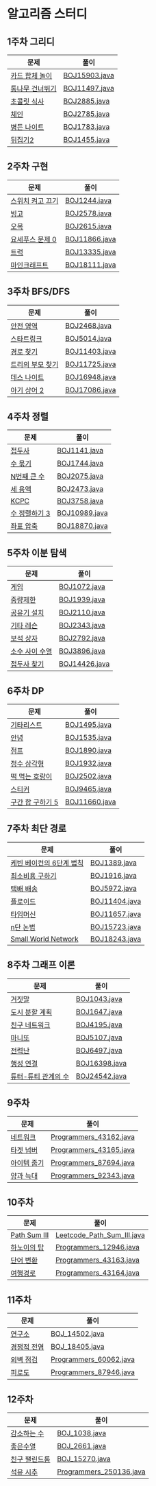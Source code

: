 # 알고리즘 스터디


## 1주차 그리디 
| 문제                                            | 풀이 |
|-----------------------------------------------|----|
| [카드 합체 놀이](https://www.acmicpc.net/problem/15903)   | [BOJ15903.java](https://github.com/java-algorithm/bom/commit/ad2cd3fbd9018bdce36e163af5fc86f3cb31d14b)   |
| [통나무 건너뛰기](https://www.acmicpc.net/problem/11497)  |   [BOJ11497.java](https://github.com/java-algorithm/bom/commit/c4b00a9b448ec79657fa86e5049a3e1ef2b1be1c) |
| [초콜릿 식사](https://www.acmicpc.net/problem/2885)    |  [BOJ2885.java](https://github.com/java-algorithm/bom/commit/3d091664e56f93bd53fc610e1d167c5478cb3aab)  |
| [체인](https://www.acmicpc.net/problem/2785)  |   [BOJ2785.java](https://github.com/java-algorithm/bom/commit/cd340e94044097fcf2642be7d6680f684789009f) |
| [병든 나이트](https://www.acmicpc.net/problem/1783) |  [BOJ1783.java](https://github.com/java-algorithm/bom/commit/1ae266e55c04692099e7a16f7d15cb10fab1df3b)  |
| [뒤집기2](https://www.acmicpc.net/problem/1455)  |  [BOJ1455.java](https://github.com/java-algorithm/bom/commit/88c8fff8dfc909582df1facb8a78739ebcdaa659)  |

## 2주차 구현
| 문제                                                 | 풀이                                                                                                     |
|----------------------------------------------------|--------------------------------------------------------------------------------------------------------|
| [스위치 켜고 끄기](https://www.acmicpc.net/problem/1244)  | [BOJ1244.java](https://github.com/java-algorithm/bom/commit/2dacce46df4ef17a2ec2ba8e889cc5a631f77c33)  |
| [빙고](https://www.acmicpc.net/problem/2578)         | [BOJ2578.java](https://github.com/java-algorithm/bom/commit/29ce10ac56bf223d304af649bc78f476cb460a38)  |
| [오목](https://www.acmicpc.net/problem/2615)         | [BOJ2615.java](https://github.com/java-algorithm/bom/commit/39911d275bf8dd5bcb4d83306d4caaecb54aa5d2)  |
| [요세푸스 문제 0](https://www.acmicpc.net/problem/11866) | [BOJ11866.java](https://github.com/java-algorithm/bom/commit/e1f5552b1db29c4c8c6e3172c8d2aa6e616b4320) |
| [트럭](https://www.acmicpc.net/problem/13335)        | [BOJ13335.java](https://github.com/java-algorithm/bom/commit/1b6db9953e841d1f262ae2bd753ee77d1d818012) |
| [마인크래프트](https://www.acmicpc.net/problem/18111)    | [BOJ18111.java](https://github.com/java-algorithm/bom/commit/511de0c38cd73787c4e02780bad8668b24afd7b1) |

## 3주차 BFS/DFS
| 문제                                                 | 풀이                                                                                                     |
|----------------------------------------------------|--------------------------------------------------------------------------------------------------------|
| [안전 영역](https://www.acmicpc.net/problem/2468)      | [BOJ2468.java](https://github.com/java-algorithm/bom/commit/9a2e2a4988ae917a5acc360b9deee8b5d4c3a064)  |
| [스타트링크](https://www.acmicpc.net/problem/5014)      | [BOJ5014.java](https://github.com/java-algorithm/bom/commit/c768a6682dde154e31e120f0fb90b3a700bf5027)  |
| [경로 찾기](https://www.acmicpc.net/problem/11403)     | [BOJ11403.java](https://github.com/java-algorithm/bom/commit/0e12aaf73bc283a0df77a5596400641b1a1afb3a) |
| [트리의 부모 찾기](https://www.acmicpc.net/problem/11725) | [BOJ11725.java](https://github.com/java-algorithm/bom/commit/ddf2a95cf27270655d5ee86f4bf989e8a4c27058) |
| [데스 나이트](https://www.acmicpc.net/problem/16948)    | [BOJ16948.java](https://github.com/java-algorithm/bom/commit/fb7409184d603887746eb8f446d61444f24509a9) |
| [아기 상어 2](https://www.acmicpc.net/problem/17086)   | [BOJ17086.java](https://github.com/java-algorithm/bom/commit/c178c31cef1cc4164442d8e6910512ae2b24f7ee) |

## 4주차 정렬
| 문제                                                | 풀이                                                                                                     |
|---------------------------------------------------|--------------------------------------------------------------------------------------------------------|
| [접두사](https://www.acmicpc.net/problem/1141)       | [BOJ1141.java](https://github.com/java-algorithm/bom/commit/29fa33d6ec323c5bb11e2746db875bc2bc4287ed)  |
| [수 묶기](https://www.acmicpc.net/problem/1744)      | [BOJ1744.java](https://github.com/java-algorithm/bom/commit/8e996b2e79d88a8def1ddaca9fede004e8e5572a)  |
| [N번째 큰 수](https://www.acmicpc.net/problem/2075)   | [BOJ2075.java](https://github.com/java-algorithm/bom/commit/3f6a88f5c555e67ca704202edfe2305f0d977c8f)  |
| [세 용액](https://www.acmicpc.net/problem/2473)      | [BOJ2473.java](https://github.com/java-algorithm/bom/commit/391d3635318a2f841ffdf93aaba6cc3d9cd54658)  |
| [KCPC](https://www.acmicpc.net/problem/3758)      | [BOJ3758.java](https://github.com/java-algorithm/bom/commit/0232fc062bc8af1a938cf47719479a3331bd99b8)  |
| [수 정렬하기 3](https://www.acmicpc.net/problem/10989) | [BOJ10989.java](https://github.com/java-algorithm/bom/commit/297bf4beb48a2da35595ea59b1e9cf23f45e1869) |
| [좌표 압축](https://www.acmicpc.net/problem/18870)    | [BOJ18870.java](https://github.com/java-algorithm/bom/commit/cee997bd3e5e1f0cd545b22fbf26fff9b4a3a599) |

## 5주차 이분 탐색
| 문제                                               | 풀이                                                                                                     |
|--------------------------------------------------|--------------------------------------------------------------------------------------------------------|
| [게임](https://www.acmicpc.net/problem/1072)       | [BOJ1072.java](https://github.com/java-algorithm/bom/commit/dbc19c622d65ab1ea02f3a3fe8aa8b23e58a0e34)  |
| [중량제한](https://www.acmicpc.net/problem/1939)     | [BOJ1939.java](https://github.com/java-algorithm/bom/commit/29c0c9bf03daa36299145788f72ac40878e8179b)  |
| [공유기 설치](https://www.acmicpc.net/problem/2110)   | [BOJ2110.java](https://github.com/java-algorithm/bom/commit/ad6a30d14174885d2aea50875f53c860eaf7543d)  |
| [기타 레슨](https://www.acmicpc.net/problem/2343)    | [BOJ2343.java](https://github.com/java-algorithm/bom/commit/c476cbc2625d5a33e0420b4e8834a5a3b67cab86)  |
| [보석 상자](https://www.acmicpc.net/problem/2792)    | [BOJ2792.java](https://github.com/java-algorithm/bom/commit/6235be9ca0f0dce9d8b09857d810778cb60eb206)  |
| [소수 사이 수열](https://www.acmicpc.net/problem/3896) | [BOJ3896.java](https://github.com/java-algorithm/bom/commit/78640046893e0b39507196892eac2f3966a7e06f)  |
| [접두사 찾기](https://www.acmicpc.net/problem/14426)  | [BOJ14426.java](https://github.com/java-algorithm/bom/commit/dc5413b283c04a4702fb6b9eba3f2cc4c4fe151e) |

## 6주차 DP
| 문제                                                  | 풀이                                                                                                    |
|-----------------------------------------------------|-------------------------------------------------------------------------------------------------------|
| [기타리스트](https://www.acmicpc.net/problem/1495)       | [BOJ1495.java](https://github.com/java-algorithm/bom/commit/67e378c8ecd362b2bf99f88923ca2c921a32b7d8) |
| [안녕](https://www.acmicpc.net/problem/1535)          | [BOJ1535.java](https://github.com/java-algorithm/bom/commit/cdfac9b034cd4315823f5ffe99be152eecaf5670) |
| [점프](https://www.acmicpc.net/problem/1890)          | [BOJ1890.java](https://github.com/java-algorithm/bom/commit/f35e3667c04ca23356f55cf763839f7ff05e1946) |
| [정수 삼각형](https://www.acmicpc.net/problem/1932)      | [BOJ1932.java](https://github.com/java-algorithm/bom/commit/259db6ad64668d63ba53b38a8d51d428d874d3bf) |
| [떡 먹는 호랑이](https://www.acmicpc.net/problem/2502)    | [BOJ2502.java](https://github.com/java-algorithm/bom/commit/12646fe5ea22350af96c4febab6bf670c7489104) |
| [스티커](https://www.acmicpc.net/problem/9465)         | [BOJ9465.java](https://github.com/java-algorithm/bom/commit/ffa55d80d2b269200a583dcd88dd8dc49f6a48fb) |
| [구간 합 구하기 5](https://www.acmicpc.net/problem/11660) | [BOJ11660.java](https://github.com/java-algorithm/bom/commit/896fefc0f0b53456f1057b4285223bdb5c167936) |

## 7주차 최단 경로
| 문제                                                           | 풀이                                                                                                     |
|--------------------------------------------------------------|--------------------------------------------------------------------------------------------------------|
| [케빈 베이컨의 6단계 법칙](https://www.acmicpc.net/problem/1389)       | [BOJ1389.java](https://github.com/java-algorithm/bom/commit/bd6489292028eedfb892c436fa5fc1f4dc413ef2)  |
| [최소비용 구하기](https://www.acmicpc.net/problem/1916)             | [BOJ1916.java](https://github.com/java-algorithm/bom/commit/15c99dc02f0377519fa1e7735ce6a642b31cc257)  |
| [택배 배송](https://www.acmicpc.net/problem/5972)                | [BOJ5972.java](https://github.com/java-algorithm/bom/commit/d64b4adf488ef4e5b4a209cb0911f3b0c1f7313f)  |
| [플로이드](https://www.acmicpc.net/problem/11404)                | [BOJ11404.java](https://github.com/java-algorithm/bom/commit/5e97febc7428a56eb33ad3361030fb58f8e29bd8) |
| [타임머신](https://www.acmicpc.net/problem/11657)                | [BOJ11657.java](https://github.com/java-algorithm/bom/commit/161937a1239b22c592cfa785a54c0ca5403d5515) |
| [n단 논법](https://www.acmicpc.net/problem/15723)               | [BOJ15723.java](https://github.com/java-algorithm/bom/commit/d5d06e2141832374bcbe5ed38776fecc94548d21) |
| [Small World Network](https://www.acmicpc.net/problem/18243) | [BOJ18243.java](https://github.com/java-algorithm/bom/commit/0350bea6d896a4f825f9ba1b4eddd2eb607d097d) |

## 8주차 그래프 이론
| 문제                                                   | 풀이                                                                                                     |
|------------------------------------------------------|--------------------------------------------------------------------------------------------------------|
| [거짓말](https://www.acmicpc.net/problem/1043)          | [BOJ1043.java](https://github.com/java-algorithm/bom/commit/7b3c461e6c27f0535ce408467905ed868cee13a4)  |
| [도시 분할 계획](https://www.acmicpc.net/problem/1647)     | [BOJ1647.java](https://github.com/java-algorithm/bom/commit/931a12ebe73b288758028d1605e6ff3ab9944cf7)  |
| [친구 네트워크](https://www.acmicpc.net/problem/4195)      | [BOJ4195.java](https://github.com/java-algorithm/bom/commit/244ba4fc001a7666f13e1cf270f3ebcc18e7bd38)  |
| [마니또](https://www.acmicpc.net/problem/5107)          | [BOJ5107.java](https://github.com/java-algorithm/bom/commit/3b1767f576e3714a590dc9b04208bf877e8b2938)  |
| [전력난](https://www.acmicpc.net/problem/6497)          | [BOJ6497.java](https://github.com/java-algorithm/bom/commit/3789ffe0bd7fb5dd989021b06dd12d181c20a933)  |
| [행성 연결](https://www.acmicpc.net/problem/16398)       | [BOJ16398.java](https://github.com/java-algorithm/bom/commit/fdfaf68bb3f72303d3f45ac5ade601a56ddc62ca) |
| [튜터-튜티 관계의 수](https://www.acmicpc.net/problem/24542) | [BOJ24542.java](https://github.com/java-algorithm/bom/commit/4091d09e9a53b3699fd33a39ae41998667c53a06) |

## 9주차
| 문제                                                   | 풀이                                                                                                              |
|------------------------------------------------------|-----------------------------------------------------------------------------------------------------------------|
| [네트워크](https://school.programmers.co.kr/learn/courses/30/lessons/43162)         | [Programmers_43162.java](https://github.com/java-algorithm/bom/commit/8b49e0093cf959ff24bfc4e1030ed91d6ee6ed97) |
| [타겟 넘버](https://school.programmers.co.kr/learn/courses/30/lessons/43165)        | [Programmers_43165.java](https://github.com/java-algorithm/bom/commit/41813a4f17444f6980963ac27701332404658c15) |
| [아이템 줍기](https://school.programmers.co.kr/learn/courses/30/lessons/87694)       | [Programmers_87694.java](https://github.com/java-algorithm/bom/commit/20a8a0b595df8d84a0f4c9a0d52879e24042da31) |
| [양과 늑대](https://school.programmers.co.kr/learn/courses/30/lessons/92343)        | [Programmers_92343.java](https://github.com/java-algorithm/bom/commit/75e497a033977df5cbd377f403119c51f8f626a0) |

## 10주차
| 문제                                                                              | 풀이                                                                                                                  |
|---------------------------------------------------------------------------------|---------------------------------------------------------------------------------------------------------------------|
| [Path Sum III](https://leetcode.com/problems/path-sum-iii/description/) | [Leetcode_Path_Sum_III.java](https://github.com/java-algorithm/bom/commit/586eedc60594efdd593f04d6f19cddc08a69f800) |
| [하노이의 탑](https://school.programmers.co.kr/learn/courses/30/lessons/12946)       | [Programmers_12946.java](https://github.com/java-algorithm/bom/commit/c78e35a20193190bb57aa665f32d6541a2b1eb97)     |
| [단어 변환](https://school.programmers.co.kr/learn/courses/30/lessons/43163)        | [Programmers_43163.java](https://github.com/java-algorithm/bom/commit/839a8b4f110343a48ce25ad3f7bf6286170d8d3d)     |
| [여행경로](https://school.programmers.co.kr/learn/courses/30/lessons/43164)         | [Programmers_43164.java](https://github.com/java-algorithm/bom/commit/48bfc96c55137b6fe69459458b96739c48bf60c6)     |

## 11주차
| 문제                                                                       | 풀이                                                                                                              |
|--------------------------------------------------------------------------|-----------------------------------------------------------------------------------------------------------------|
| [연구소](https://www.acmicpc.net/problem/14502)                             | [BOJ_14502.java](https://github.com/java-algorithm/bom/commit/2b2e99aeaa1412d1b5a1deefab46e91aa095cf3a)         |
| [경쟁적 전염](https://www.acmicpc.net/problem/18405)                          | [BOJ_18405.java](https://github.com/java-algorithm/bom/commit/d8f562a92dc9f66573fe75f98b027a04b38c8b37)         |
| [외벽 점검](https://school.programmers.co.kr/learn/courses/30/lessons/60062) | [Programmers_60062.java](https://github.com/java-algorithm/bom/commit/055b1536f88dbc3d97da722a0ee1a3568d20799b) |
| [피로도](https://school.programmers.co.kr/learn/courses/30/lessons/87946)   | [Programmers_87946.java](https://github.com/java-algorithm/bom/commit/00f368029419f113215f8595841c3db6c8593125) |

## 12주차
| 문제                                                                        | 풀이                                                                                                               |
|---------------------------------------------------------------------------|------------------------------------------------------------------------------------------------------------------|
| [감소하는 수](https://www.acmicpc.net/problem/1038)                            | [BOJ_1038.java](https://github.com/java-algorithm/bom/commit/ae755825a85d5e05c4bf14d5505779e517fb8fb4)           |
| [좋은수열](https://www.acmicpc.net/problem/2661)                              | [BOJ_2661.java](https://github.com/java-algorithm/bom/commit/cdc598538f1ff5f54b5c8660e9c7f13cbe37f051)           |
| [친구 팰린드롬](https://www.acmicpc.net/problem/15270)                          | [BOJ_15270.java](https://github.com/java-algorithm/bom/commit/6a163efa4b218f723b1de0ee99b9f5b0311ba281)          |
| [석유 시추](https://school.programmers.co.kr/learn/courses/30/lessons/250136) | [Programmers_250136.java](https://github.com/java-algorithm/bom/commit/e8024249fb96d09bdf3f07dd145b27298538eac5) |
